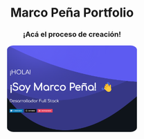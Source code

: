 <h1 align="center">Marco Peña Portfolio</h1>
<h3 align="center">¡Acá el proceso de creación!</h3>
<p align="center">
    <a href="https://www.youtube.com/watch?v=Psg7D7c6rCk" target="_blank">
        <img style="border-radius:5%" width="300px" height="200px" src="./img/miniatura%20video.png" alt="Marco Peña portfolio">
    </a>
</p>
